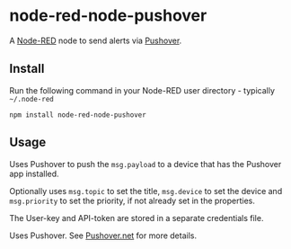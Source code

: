 node-red-node-pushover
======================

A <a href="http://nodered.org" target="_new">Node-RED</a> node to send alerts via <a href="http://www.pushover.net/" target="_new">Pushover</a>.

Install
-------

Run the following command in your Node-RED user directory - typically `~/.node-red`

    npm install node-red-node-pushover


Usage
-----

Uses Pushover to push the `msg.payload` to a device that has the Pushover app installed.

Optionally uses `msg.topic` to set the title, `msg.device` to set the device
and `msg.priority` to set the priority, if not already set in the properties.

The User-key and API-token are stored in a separate credentials file.

Uses Pushover. See <a href="https://pushover.net" target="_new">Pushover.net</a> for more details.
